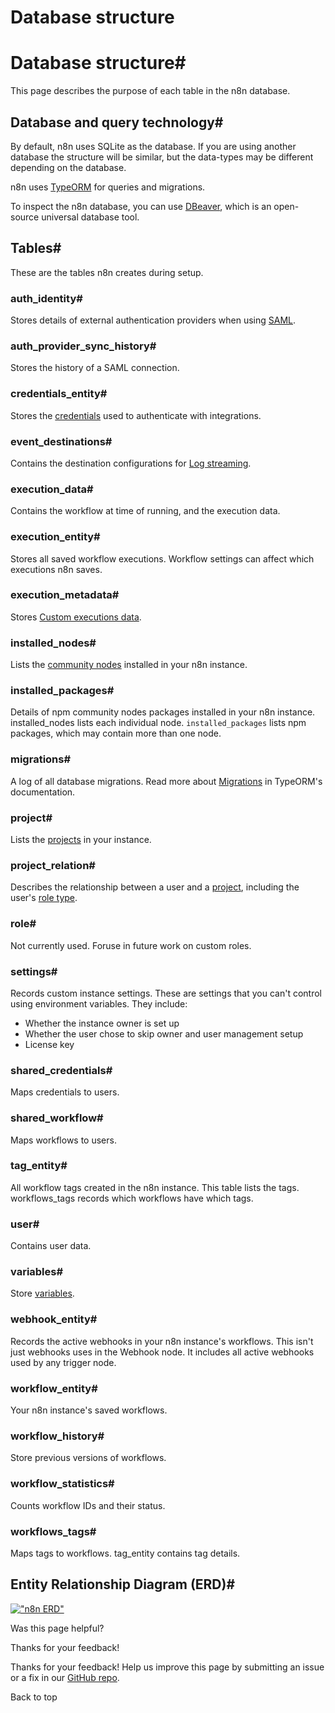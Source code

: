 # Database structure

[ ](https://github.com/n8n-io/n8n-docs/edit/main/docs/hosting/architecture/database-structure.md "Edit this page")

# Database structure#

This page describes the purpose of each table in the n8n database.

## Database and query technology#

By default, n8n uses SQLite as the database. If you are using another database the structure will be similar, but the data-types may be different depending on the database.

n8n uses [TypeORM](https://github.com/typeorm/typeorm) for queries and migrations.

To inspect the n8n database, you can use [DBeaver](https://dbeaver.io), which is an open-source universal database tool.

## Tables#

These are the tables n8n creates during setup.

### auth_identity#

Stores details of external authentication providers when using [SAML](../../../user-management/saml/).

### auth_provider_sync_history#

Stores the history of a SAML connection.

### credentials_entity#

Stores the [credentials](../../../glossary/#credential-n8n) used to authenticate with integrations.

### event_destinations#

Contains the destination configurations for [Log streaming](../../../log-streaming/).

### execution_data#

Contains the workflow at time of running, and the execution data.

### execution_entity#

Stores all saved workflow executions. Workflow settings can affect which executions n8n saves.

### execution_metadata#

Stores [Custom executions data](../../../workflows/executions/custom-executions-data/).

### installed_nodes#

Lists the [community nodes](../../../integrations/community-nodes/installation/) installed in your n8n instance.

### installed_packages#

Details of npm community nodes packages installed in your n8n instance. installed_nodes lists each individual node. `installed_packages` lists npm packages, which may contain more than one node.

### migrations#

A log of all database migrations. Read more about [Migrations](https://github.com/typeorm/typeorm/blob/master/docs/migrations.md) in TypeORM's documentation.

### project#

Lists the [projects](../../../user-management/rbac/projects/) in your instance.

### project_relation#

Describes the relationship between a user and a [project](../../../user-management/rbac/projects/), including the user's [role type](../../../user-management/rbac/role-types/).

### role#

Not currently used. Foruse in future work on custom roles. 

### settings#

Records custom instance settings. These are settings that you can't control using environment variables. They include:

  * Whether the instance owner is set up
  * Whether the user chose to skip owner and user management setup
  * License key



### shared_credentials#

Maps credentials to users.

### shared_workflow#

Maps workflows to users.

### tag_entity#

All workflow tags created in the n8n instance. This table lists the tags. workflows_tags records which workflows have which tags.

### user#

Contains user data.

### variables#

Store [variables](../../../code/variables/).

### webhook_entity#

Records the active webhooks in your n8n instance's workflows. This isn't just webhooks uses in the Webhook node. It includes all active webhooks used by any trigger node.

### workflow_entity#

Your n8n instance's saved workflows.

### workflow_history#

Store previous versions of workflows.

### workflow_statistics#

Counts workflow IDs and their status.

### workflows_tags#

Maps tags to workflows. tag_entity contains tag details.

## Entity Relationship Diagram (ERD)#

[!["n8n ERD"](../../../_images/hosting/architecture/n8n-database-diagram.png)](https://docs.n8n.io/_images/hosting/architecture/n8n-database-diagram.png)

Was this page helpful? 

Thanks for your feedback! 

Thanks for your feedback! Help us improve this page by submitting an issue or a fix in our [GitHub repo](https://github.com/n8n-io/n8n-docs). 

Back to top 
